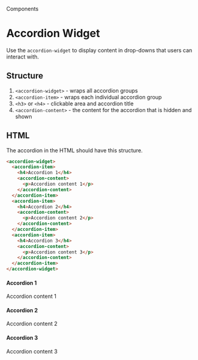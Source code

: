 <p class="section-text">Components</p>

# Accordion Widget

Use the `accordion-widget` to display content in drop-downs that users can interact with.

## Structure

1. `<accordion-widget>` - wraps all accordion groups
2. `<accordion-item>` - wraps each individual accordion group
3. `<h3>` or `<h4>` - clickable area and accordion title
4. `<accordion-content>` - the content for the accordion that is hidden and shown

## HTML 

The accordion in the HTML should have this structure. 

```html
<accordion-widget>
  <accordion-item>
    <h4>Accordion 1</h4>
    <accordion-content>
      <p>Accordion content 1</p>
    </accordion-content>
  </accordion-item>
  <accordion-item>
    <h4>Accordion 2</h4>
    <accordion-content>
      <p>Accordion content 2</p>
    </accordion-content>
  </accordion-item>
  <accordion-item>
    <h4>Accordion 3</h4>
    <accordion-content>
      <p>Accordion content 3</p>
    </accordion-content>
  </accordion-item>
</accordion-widget>
```

<div class="example-container">
  <accordion-widget>
    <accordion-item>
      <h4>Accordion 1</h4>
      <accordion-content>
        <p>Accordion content 1</p>
      </accordion-content>
    </accordion-item>
    <accordion-item>
      <h4>Accordion 2</h4>
      <accordion-content>
        <p>Accordion content 2</p>
      </accordion-content>
    </accordion-item>
    <accordion-item>
      <h4>Accordion 3</h4>
      <accordion-content>
        <p>Accordion content 3</p>
      </accordion-content>
    </accordion-item>
  </accordion-widget>
</div>